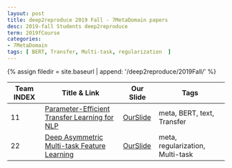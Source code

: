 ```yaml
---
layout: post
title: deep2reproduce 2019 Fall - 7MetaDomain papers 
desc: 2019-fall Students deep2reproduce 
term: 2019fCourse
categories:
- 7MetaDomain
tags: [ BERT, Transfer, Multi-task, regularization  ]
---
```



{% assign filedir =  site.baseurl  | append: '/deep2reproduce/2019Fall/' %}



|Team INDEX     |Title  & Link  | Our Slide |  Tags | 
|------|----------------------------|----------|----------|
|11   | [Parameter-Efficient Transfer Learning for NLP](https://arxiv.org/abs/1902.00751)|  [OurSlide]({{filedir}}/T11_Schoch_Stephaniesns2gr_Parameter-Efficient_Transfer.pdf) | meta, BERT, text, Transfer|
|22  | [Deep Asymmetric Multi-task Feature Learning](http://proceedings.mlr.press/v80/lee18d/lee18d.pdf)|  [OurSlide]({{filedir}}/T22_Yao_Davidsy8wg_Asymmetric_Multi-task.pdf) | meta, regularization, Multi-task |
